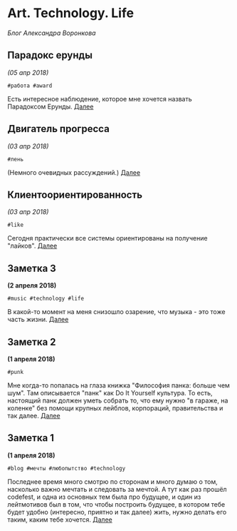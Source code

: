 # Art. Technology. Life
*Блог Александра Воронкова*
## Парадокс ерунды
_(05 апр 2018)_

`#работа #award`

Есть интересное наблюдение, которое мне хочется назвать Парадоксом Ерунды.
[Далее](/2018/2018-04-05_01_Paradoks_erundy/)

## Двигатель прогресса
_(03 апр 2018)_

`#лень`

(Немного очевидных рассуждений.)
[Далее](/2018/2018-04-03_02_Dvigatel_progressa/)

## Клиентоориентированность
_(03 апр 2018)_

`#like`

Сегодня практически все системы ориентированы на получение "лайков".
[Далее](/2018/2018-04-03_01_Klientoorientirovannost/)

## Заметка 3
__(2 апреля 2018)__

`#music #technology #life`

В какой-то момент на меня снизошло озарение, что музыка - это тоже часть жизни.
[Далее](/2018/2018-04-02_03.note/)

## Заметка 2
__(1 апреля 2018)__

`#punk`

Мне когда-то попалась на глаза книжка "Философия панка: больше чем шум". Там описывается  "панк" как Do It Yourself культура. То есть, настоящий панк должен уметь собрать то, что ему нужно "в гараже, на коленке" без помощи крупных лейблов, корпораций, правительства и так далее.
[Далее](/2018/2018-04-02_02.note/)

## Заметка 1
__(1 апреля 2018)__

`#blog #мечты #любопытство #technology`

Последнее время много смотрю по сторонам и много думаю о том, насколько важно мечтать и следовать за мечтой. А тут как раз прошёл codefest, и одна из основных тем была про будущее, и один из лейтмотивов был в том, что чтобы построить будущее, в котором тебе будет удобно (интересно, приятно и так далее) жить, нужно делать его таким, каким тебе хочется.
[Далее](/2018/2018-04-02_01.note/)

